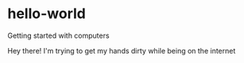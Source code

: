 # hello-world
Getting started with computers 

Hey there! 
I'm trying to get my hands dirty while being on the internet 
